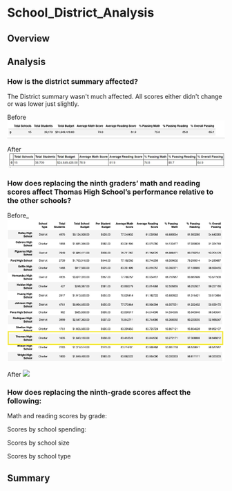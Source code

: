 # School_District_Analysis

## Overview



## Analysis

### How is the district summary affected?

The District summary wasn't  much affected. All scores either didn't change or was lower just slightly. 

Before
![](Resources/before_district_summary.png)

After
![](Resources/district_summary_after.JPG)


### How does replacing the ninth graders’ math and reading scores affect Thomas High School’s performance relative to the other schools?
Before_
![](Resources/by_school_before.png)

After
![](Resources/by_school_after.JPG)

### How does replacing the ninth-grade scores affect the following:

Math and reading scores by grade: 

Scores by school spending:

Scores by school size

Scores by school type

## Summary
